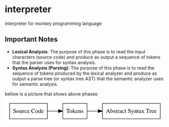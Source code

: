 # interpreter
interpreter for monkey programming language

## Important Notes

- **Lexical Analysis**: The purpose of this phase is to read the input characters (source code) and produce as output a sequence of tokens that the parser uses for syntax analysis.
- **Syntax Analysis (Parsing)**: The purpose of this phase is to read the sequence of tokens produced by the lexical analyzer and produce as output a parse tree (or syntax tree AST) that the semantic analyzer uses for semantic analysis.

bellow is a picture that shows above phases:
![Compiler Phases](/assets/lexical_analysis.png)
